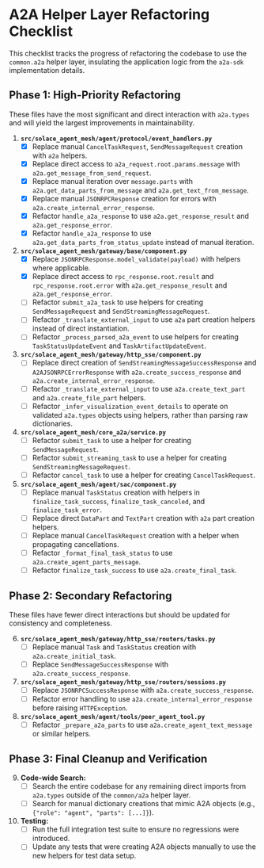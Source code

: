 # A2A Helper Layer Refactoring Checklist

This checklist tracks the progress of refactoring the codebase to use the `common.a2a` helper layer, insulating the application logic from the `a2a-sdk` implementation details.

## Phase 1: High-Priority Refactoring

These files have the most significant and direct interaction with `a2a.types` and will yield the largest improvements in maintainability.

1.  **`src/solace_agent_mesh/agent/protocol/event_handlers.py`**
    - [x] Replace manual `CancelTaskRequest`, `SendMessageRequest` creation with `a2a` helpers.
    - [x] Replace direct access to `a2a_request.root.params.message` with `a2a.get_message_from_send_request`.
    - [x] Replace manual iteration over `message.parts` with `a2a.get_data_parts_from_message` and `a2a.get_text_from_message`.
    - [x] Replace manual `JSONRPCResponse` creation for errors with `a2a.create_internal_error_response`.
    - [x] Refactor `handle_a2a_response` to use `a2a.get_response_result` and `a2a.get_response_error`.
    - [x] Refactor `handle_a2a_response` to use `a2a.get_data_parts_from_status_update` instead of manual iteration.

2.  **`src/solace_agent_mesh/gateway/base/component.py`**
    - [x] Replace `JSONRPCResponse.model_validate(payload)` with helpers where applicable.
    - [x] Replace direct access to `rpc_response.root.result` and `rpc_response.root.error` with `a2a.get_response_result` and `a2a.get_response_error`.
    - [ ] Refactor `submit_a2a_task` to use helpers for creating `SendMessageRequest` and `SendStreamingMessageRequest`.
    - [ ] Refactor `_translate_external_input` to use `a2a` part creation helpers instead of direct instantiation.
    - [ ] Refactor `_process_parsed_a2a_event` to use helpers for creating `TaskStatusUpdateEvent` and `TaskArtifactUpdateEvent`.

3.  **`src/solace_agent_mesh/gateway/http_sse/component.py`**
    - [ ] Replace direct creation of `SendStreamingMessageSuccessResponse` and `A2AJSONRPCErrorResponse` with `a2a.create_success_response` and `a2a.create_internal_error_response`.
    - [ ] Refactor `_translate_external_input` to use `a2a.create_text_part` and `a2a.create_file_part` helpers.
    - [ ] Refactor `_infer_visualization_event_details` to operate on validated `a2a.types` objects using helpers, rather than parsing raw dictionaries.

4.  **`src/solace_agent_mesh/core_a2a/service.py`**
    - [ ] Refactor `submit_task` to use a helper for creating `SendMessageRequest`.
    - [ ] Refactor `submit_streaming_task` to use a helper for creating `SendStreamingMessageRequest`.
    - [ ] Refactor `cancel_task` to use a helper for creating `CancelTaskRequest`.

5.  **`src/solace_agent_mesh/agent/sac/component.py`**
    - [ ] Replace manual `TaskStatus` creation with helpers in `finalize_task_success`, `finalize_task_canceled`, and `finalize_task_error`.
    - [ ] Replace direct `DataPart` and `TextPart` creation with `a2a` part creation helpers.
    - [ ] Replace manual `CancelTaskRequest` creation with a helper when propagating cancellations.
    - [ ] Refactor `_format_final_task_status` to use `a2a.create_agent_parts_message`.
    - [ ] Refactor `finalize_task_success` to use `a2a.create_final_task`.

## Phase 2: Secondary Refactoring

These files have fewer direct interactions but should be updated for consistency and completeness.

6.  **`src/solace_agent_mesh/gateway/http_sse/routers/tasks.py`**
    - [ ] Replace manual `Task` and `TaskStatus` creation with `a2a.create_initial_task`.
    - [ ] Replace `SendMessageSuccessResponse` with `a2a.create_success_response`.

7.  **`src/solace_agent_mesh/gateway/http_sse/routers/sessions.py`**
    - [ ] Replace `JSONRPCSuccessResponse` with `a2a.create_success_response`.
    - [ ] Refactor error handling to use `a2a.create_internal_error_response` before raising `HTTPException`.

8.  **`src/solace_agent_mesh/agent/tools/peer_agent_tool.py`**
    - [ ] Refactor `_prepare_a2a_parts` to use `a2a.create_agent_text_message` or similar helpers.

## Phase 3: Final Cleanup and Verification

9.  **Code-wide Search:**
    - [ ] Search the entire codebase for any remaining direct imports from `a2a.types` outside of the `common/a2a` helper layer.
    - [ ] Search for manual dictionary creations that mimic A2A objects (e.g., `{"role": "agent", "parts": [...]}`).

10. **Testing:**
    - [ ] Run the full integration test suite to ensure no regressions were introduced.
    - [ ] Update any tests that were creating A2A objects manually to use the new helpers for test data setup.

